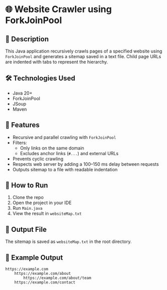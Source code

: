 # 🌐 Website Crawler using ForkJoinPool

## 📖 Description
This Java application recursively crawls pages of a specified website using `ForkJoinPool` and generates a sitemap saved in a text file. Child page URLs are indented with tabs to represent the hierarchy.

## 🛠 Technologies Used
- Java 20+
- ForkJoinPool
- JSoup
- Maven

## 🚀 Features
- Recursive and parallel crawling with `ForkJoinPool`
- Filters:
    - Only links on the same domain
    - Excludes anchor links (`#...`) and external URLs
- Prevents cyclic crawling
- Respects web server by adding a 100–150 ms delay between requests
- Outputs sitemap to a file with readable indentation

## 🏁 How to Run
1. Clone the repo
2. Open the project in your IDE
3. Run `Main.java`
4. View the result in `websiteMap.txt`

## 📄 Output File
The sitemap is saved as `websiteMap.txt` in the root directory.

## 📎 Example Output
```
https://example.com
    https://example.com/about
        https://example.com/about/team
    https://example.com/contact
```

